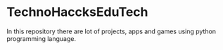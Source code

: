 # TechnoHaccksEduTech
In this repository there are lot of projects, apps and games using python programming language.
